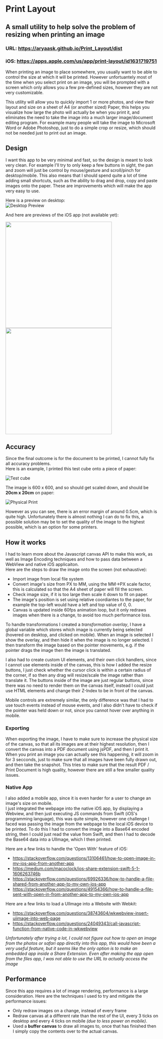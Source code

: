 # Print Layout
## A small utility to help solve the problem of resizing when printing an image

### URL: https://aryaask.github.io/Print_Layout/dist

### iOS: https://apps.apple.com/us/app/print-layout/id1631719751

When printing an image to place somewhere, you usually want to be able to control the size at which it will be printed. However unfortuantely most of the time when you select print on an image, you will be prompted with a screen which only allows you a few pre-defined sizes, however they are not very customizable. 

This utility will allow you to quickly import 1 or more photos, and view their layout and size on a sheet of A4 (or another sized) Paper, this helps you visualize how large the photo will actually be when you print it, and eliminates the need to take the image into a much larger image/document editing program. For example many people will take the image to Microsoft Word or Adobe Photoshop, just to do a simple crop or resize, which should not be needed just to print out an image.

## Design
I want this app to be very minimal and fast, so the design is meant to look very clean. For example I'll try to only keep a few buttons in sight, the pan and zoom will just be control by mouse/gesture and scroll/pinch for desktop/mobile. This also means that I should spend quite a lot of time adding small shortcuts, such as the ability to drag and drop, copy and paste images onto the paper. These are improvements which will make the app very easy to use.

Here is a preview on desktop:\
![Desktop Preview](Previews/DesktopPreview.png)

And here are previews of the iOS app (not available yet):
<p float="left"> 
  <img src="Previews/iOSPreview1.png?raw=true" width="350" />
  <img src="Previews/iOSPreview2.png?raw=true" width="350" /> 
</p>

## Accuracy
Since the final outcome is for the document to be printed, I cannot fully fix all accuracy problems.\
Here is an example, I printed this test cube onto a piece of paper:

![Test cube](Previews/TestCube.JPG?raw=true)

The image is 600 x 600, and so should get scaled down, and should be **20cm x 20cm** on paper:

![Physical Print](Previews/AccuracyPreview.JPG?raw=true)

However as you can see, there is an error margin of around 0.5cm, which is quite high. Unfortunately there is almost nothing I can do to fix this, a possible solution may be to set the quality of the image to the highest possible, which is an option for some printers.

## How it works
I had to learn more about the Javascript canvas API to make this work, as well as Image Encoding techniques and how to pass data between a WebView and native iOS applicaiton.\
Here are the steps to draw the image onto the screen (not exhaustive):
- Import image from local file system
- Convert image's size from PX to MM, using the MM->PX scale factor, this is calculated so that the A4 sheet of paper will fill the screen.
- Check image size, if it is too large then scale it down to fit on paper.
- The image's position is set using relative coordiantes to the paper, for example the top-left would have a left and top value of 0, 0.
- Canvas is updated inside 60fps animation loop, but it only redraws images when there is a change, to avoid too much performance loss.

To handle transformations I created a *transformation overlay*, I have a global variable which stores which image is currently being selected (hovered on desktop, and clicked on mobile). When an image is selected I show the overlay, and then hide it when the image is no longer selected. I then transform the image based on the pointer movements, e.g. if the pointer drags the image then the image is translated. 

I also had to create custom UI elements, and their own click handlers, since I cannot use elements inside of the canvas, this is how I added the resize buttons, I just check whether the cursor click is within a certain radius of the corner, if so then any drag will resize/scale the image rather than translate it. The buttons inside of the image are just regular buttons, since there was no need to render them on the canvas itself, instead I could just use HTML elements and change their Z-Index to be in front of the canvas.

Mobile controls are extremely similar, the only difference was that I had to use touch events instead of mouse events, and I also didn't have to check if the pointer was held down or not, since you cannot hover over anything in mobile.

### Exporting
When exporting the image, I have to make sure to increase the physical size of the canvas, so that all its images are at their highest resolution, then I convert the canvas into a PDF document using jsPDF, and then I print it. When you print an image you can actually see this happening, it will zoom in for 3 secconds, just to make sure that all images have been fully drawn out, and then take the snapshot. This tries to make sure that the result PDF / Print Document is high quality, however there are still a few smaller quality issues.

### Native App
I also added a mobile app, since it is even harder for a user to change an image's size on mobile.\
I just integrated the webpage into the native iOS app, by displaying a Webview, and then just executing JS commands from Swift (iOS's programming language), this was quite simple, however one challenge I faced was passing the image from the webpage to the local iOS device to be printed. To do this I had to convert the image into a Base64 encoded string, then I could just read the value from Swift, and then I had to decode the Base64 data into a UIImage, which I then printed.

Here are a few links to handle the 'Open With' feature of iOS:
- https://stackoverflow.com/questions/13106461/how-to-open-image-in-my-ios-app-from-another-app
- https://medium.com/macoclock/ios-share-extension-swift-5-1-1606263746b
- https://stackoverflow.com/questions/69926336/how-to-handle-a-file-shared-from-another-app-to-my-own-ios-app
- https://stackoverflow.com/questions/49154366/how-to-handle-a-file-sent-with-open-in-from-another-app-to-my-own-ios-app

Here are a few links to load a UIImage into a Website with Webkit:
- https://stackoverflow.com/questions/38743604/wkwebview-insert-uiimage-into-web-page
- https://stackoverflow.com/questions/24049343/call-javascript-function-from-native-code-in-wkwebview

*Unfortunately after trying a lot, I could not figure out how to open an image from the photos or safari app directly into this app, this would have been a very useful feature, but it seems like the only option is to make an embedded app inside a Share Extension. Even after making the app open from the files app, I was not able to use the URL to actually access the image*

## Performance
Since this app requires a lot of image rendering, performance is a large consideration. Here are the techniques I used to try and mitigate the performance issues:
- Only redraw images on a change, instead of every frame
- Redraw canvas at a different rate than the rest of the UI, every 3 ticks on desktop and every 4 ticks on mobile *(due to less power on mobile)*.
- Used a **buffer canvas** to draw all images to, once that has finished then I simply copy the contents over to the actual canvas.